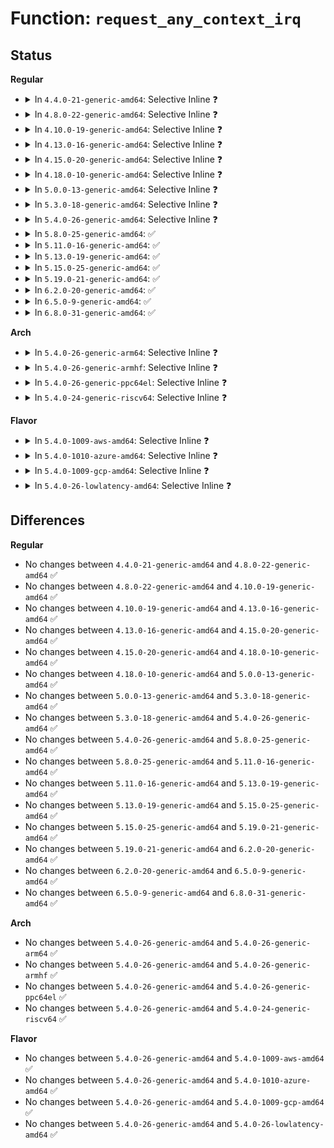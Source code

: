 # Function: <code>request_any_context_irq</code>

## Status
<b>Regular</b>
<ul>
<li>
<details>
<summary>In <code>4.4.0-21-generic-amd64</code>: Selective Inline ❓</summary>

```c
int request_any_context_irq(unsigned int irq, irq_handler_t handler, long unsigned int flags, const char * name, void * dev_id)
```

```json
{
  "name": "request_any_context_irq",
  "collision_type": "Unique Global",
  "inline_type": "Selective",
  "funcs": [
    {
      "addr": 18446744071579750080,
      "name": "request_any_context_irq",
      "external": true,
      "loc": "kernel/irq/manage.c:1705",
      "file": "kernel/irq/manage.c",
      "inline": "not declared, inlined",
      "caller_inline": [],
      "caller_func": [
        "kernel/irq/devres.c:devm_request_any_context_irq",
        "drivers/gpio/gpiolib-sysfs.c:gpio_sysfs_request_irq"
      ]
    }
  ],
  "symbols": [
    {
      "addr": 18446744071579750080,
      "name": "request_any_context_irq",
      "section": ".text",
      "bind": "STB_GLOBAL",
      "size": 123
    }
  ]
}
```
</details>
</li>
<li>
<details>
<summary>In <code>4.8.0-22-generic-amd64</code>: Selective Inline ❓</summary>

```c
int request_any_context_irq(unsigned int irq, irq_handler_t handler, long unsigned int flags, const char * name, void * dev_id)
```

```json
{
  "name": "request_any_context_irq",
  "collision_type": "Unique Global",
  "inline_type": "Selective",
  "funcs": [
    {
      "addr": 18446744071579772416,
      "name": "request_any_context_irq",
      "external": true,
      "loc": "kernel/irq/manage.c:1745",
      "file": "kernel/irq/manage.c",
      "inline": "not declared, inlined",
      "caller_inline": [],
      "caller_func": [
        "kernel/irq/devres.c:devm_request_any_context_irq",
        "drivers/gpio/gpiolib-sysfs.c:gpio_sysfs_request_irq"
      ]
    }
  ],
  "symbols": [
    {
      "addr": 18446744071579772416,
      "name": "request_any_context_irq",
      "section": ".text",
      "bind": "STB_GLOBAL",
      "size": 137
    }
  ]
}
```
</details>
</li>
<li>
<details>
<summary>In <code>4.10.0-19-generic-amd64</code>: Selective Inline ❓</summary>

```c
int request_any_context_irq(unsigned int irq, irq_handler_t handler, long unsigned int flags, const char * name, void * dev_id)
```

```json
{
  "name": "request_any_context_irq",
  "collision_type": "Unique Global",
  "inline_type": "Selective",
  "funcs": [
    {
      "addr": 18446744071579799328,
      "name": "request_any_context_irq",
      "external": true,
      "loc": "kernel/irq/manage.c:1745",
      "file": "kernel/irq/manage.c",
      "inline": "not declared, inlined",
      "caller_inline": [],
      "caller_func": [
        "kernel/irq/devres.c:devm_request_any_context_irq",
        "drivers/gpio/gpiolib-sysfs.c:gpio_sysfs_request_irq"
      ]
    }
  ],
  "symbols": [
    {
      "addr": 18446744071579799328,
      "name": "request_any_context_irq",
      "section": ".text",
      "bind": "STB_GLOBAL",
      "size": 134
    }
  ]
}
```
</details>
</li>
<li>
<details>
<summary>In <code>4.13.0-16-generic-amd64</code>: Selective Inline ❓</summary>

```c
int request_any_context_irq(unsigned int irq, irq_handler_t handler, long unsigned int flags, const char * name, void * dev_id)
```

```json
{
  "name": "request_any_context_irq",
  "collision_type": "Unique Global",
  "inline_type": "Selective",
  "funcs": [
    {
      "addr": 18446744071579796544,
      "name": "request_any_context_irq",
      "external": true,
      "loc": "kernel/irq/manage.c:1793",
      "file": "kernel/irq/manage.c",
      "inline": "not declared, inlined",
      "caller_inline": [],
      "caller_func": [
        "kernel/irq/devres.c:devm_request_any_context_irq",
        "drivers/gpio/gpiolib-sysfs.c:gpio_sysfs_request_irq"
      ]
    }
  ],
  "symbols": [
    {
      "addr": 18446744071579796544,
      "name": "request_any_context_irq",
      "section": ".text",
      "bind": "STB_GLOBAL",
      "size": 134
    }
  ]
}
```
</details>
</li>
<li>
<details>
<summary>In <code>4.15.0-20-generic-amd64</code>: Selective Inline ❓</summary>

```c
int request_any_context_irq(unsigned int irq, irq_handler_t handler, long unsigned int flags, const char * name, void * dev_id)
```

```json
{
  "name": "request_any_context_irq",
  "collision_type": "Unique Global",
  "inline_type": "Selective",
  "funcs": [
    {
      "addr": 18446744071579830288,
      "name": "request_any_context_irq",
      "external": true,
      "loc": "kernel/irq/manage.c:1850",
      "file": "kernel/irq/manage.c",
      "inline": "not declared, inlined",
      "caller_inline": [],
      "caller_func": [
        "kernel/irq/devres.c:devm_request_any_context_irq",
        "drivers/gpio/gpiolib-sysfs.c:gpio_sysfs_request_irq"
      ]
    }
  ],
  "symbols": [
    {
      "addr": 18446744071579830288,
      "name": "request_any_context_irq",
      "section": ".text",
      "bind": "STB_GLOBAL",
      "size": 134
    }
  ]
}
```
</details>
</li>
<li>
<details>
<summary>In <code>4.18.0-10-generic-amd64</code>: Selective Inline ❓</summary>

```c
int request_any_context_irq(unsigned int irq, irq_handler_t handler, long unsigned int flags, const char * name, void * dev_id)
```

```json
{
  "name": "request_any_context_irq",
  "collision_type": "Unique Global",
  "inline_type": "Selective",
  "funcs": [
    {
      "addr": 18446744071579864016,
      "name": "request_any_context_irq",
      "external": true,
      "loc": "kernel/irq/manage.c:1894",
      "file": "kernel/irq/manage.c",
      "inline": "not declared, inlined",
      "caller_inline": [],
      "caller_func": [
        "kernel/irq/devres.c:devm_request_any_context_irq",
        "drivers/gpio/gpiolib-sysfs.c:gpio_sysfs_request_irq"
      ]
    }
  ],
  "symbols": [
    {
      "addr": 18446744071579864016,
      "name": "request_any_context_irq",
      "section": ".text",
      "bind": "STB_GLOBAL",
      "size": 134
    }
  ]
}
```
</details>
</li>
<li>
<details>
<summary>In <code>5.0.0-13-generic-amd64</code>: Selective Inline ❓</summary>

```c
int request_any_context_irq(unsigned int irq, irq_handler_t handler, long unsigned int flags, const char * name, void * dev_id)
```

```json
{
  "name": "request_any_context_irq",
  "collision_type": "Unique Global",
  "inline_type": "Selective",
  "funcs": [
    {
      "addr": 18446744071579911024,
      "name": "request_any_context_irq",
      "external": true,
      "loc": "kernel/irq/manage.c:1910",
      "file": "kernel/irq/manage.c",
      "inline": "not declared, inlined",
      "caller_inline": [],
      "caller_func": [
        "kernel/irq/devres.c:devm_request_any_context_irq",
        "drivers/gpio/gpiolib-sysfs.c:gpio_sysfs_request_irq"
      ]
    }
  ],
  "symbols": [
    {
      "addr": 18446744071579911024,
      "name": "request_any_context_irq",
      "section": ".text",
      "bind": "STB_GLOBAL",
      "size": 134
    }
  ]
}
```
</details>
</li>
<li>
<details>
<summary>In <code>5.3.0-18-generic-amd64</code>: Selective Inline ❓</summary>

```c
int request_any_context_irq(unsigned int irq, irq_handler_t handler, long unsigned int flags, const char * name, void * dev_id)
```

```json
{
  "name": "request_any_context_irq",
  "collision_type": "Unique Global",
  "inline_type": "Selective",
  "funcs": [
    {
      "addr": 18446744071579946592,
      "name": "request_any_context_irq",
      "external": true,
      "loc": "kernel/irq/manage.c:2084",
      "file": "kernel/irq/manage.c",
      "inline": "not declared, inlined",
      "caller_inline": [],
      "caller_func": [
        "kernel/irq/devres.c:devm_request_any_context_irq",
        "drivers/gpio/gpiolib-sysfs.c:gpio_sysfs_request_irq"
      ]
    }
  ],
  "symbols": [
    {
      "addr": 18446744071579946592,
      "name": "request_any_context_irq",
      "section": ".text",
      "bind": "STB_GLOBAL",
      "size": 137
    }
  ]
}
```
</details>
</li>
<li>
<details>
<summary>In <code>5.4.0-26-generic-amd64</code>: Selective Inline ❓</summary>

```c
int request_any_context_irq(unsigned int irq, irq_handler_t handler, long unsigned int flags, const char * name, void * dev_id)
```

```json
{
  "name": "request_any_context_irq",
  "collision_type": "Unique Global",
  "inline_type": "Selective",
  "funcs": [
    {
      "addr": 18446744071579996736,
      "name": "request_any_context_irq",
      "external": true,
      "loc": "kernel/irq/manage.c:2076",
      "file": "kernel/irq/manage.c",
      "inline": "not declared, inlined",
      "caller_inline": [],
      "caller_func": [
        "kernel/irq/devres.c:devm_request_any_context_irq",
        "drivers/gpio/gpiolib-sysfs.c:gpio_sysfs_request_irq"
      ]
    }
  ],
  "symbols": [
    {
      "addr": 18446744071579996736,
      "name": "request_any_context_irq",
      "section": ".text",
      "bind": "STB_GLOBAL",
      "size": 137
    }
  ]
}
```
</details>
</li>
<li>
<details>
<summary>In <code>5.8.0-25-generic-amd64</code>: ✅</summary>

```c
int request_any_context_irq(unsigned int irq, irq_handler_t handler, long unsigned int flags, const char * name, void * dev_id)
```

```json
{
  "name": "request_any_context_irq",
  "collision_type": "Unique Global",
  "inline_type": "No",
  "funcs": [
    {
      "addr": 18446744071580044000,
      "name": "request_any_context_irq",
      "external": true,
      "loc": "kernel/irq/manage.c:2115",
      "file": "kernel/irq/manage.c",
      "inline": "seen, unknown",
      "caller_inline": [],
      "caller_func": [
        "kernel/irq/devres.c:devm_request_any_context_irq",
        "drivers/gpio/gpiolib-sysfs.c:gpio_sysfs_request_irq"
      ]
    }
  ],
  "symbols": [
    {
      "addr": 18446744071580044000,
      "name": "request_any_context_irq",
      "section": ".text",
      "bind": "STB_GLOBAL",
      "size": 137
    }
  ]
}
```
</details>
</li>
<li>
<details>
<summary>In <code>5.11.0-16-generic-amd64</code>: ✅</summary>

```c
int request_any_context_irq(unsigned int irq, irq_handler_t handler, long unsigned int flags, const char * name, void * dev_id)
```

```json
{
  "name": "request_any_context_irq",
  "collision_type": "Unique Global",
  "inline_type": "No",
  "funcs": [
    {
      "addr": 18446744071580027200,
      "name": "request_any_context_irq",
      "external": true,
      "loc": "kernel/irq/manage.c:2185",
      "file": "kernel/irq/manage.c",
      "inline": "seen, unknown",
      "caller_inline": [],
      "caller_func": [
        "kernel/irq/devres.c:devm_request_any_context_irq",
        "drivers/gpio/gpiolib-sysfs.c:gpio_sysfs_request_irq"
      ]
    }
  ],
  "symbols": [
    {
      "addr": 18446744071580027200,
      "name": "request_any_context_irq",
      "section": ".text",
      "bind": "STB_GLOBAL",
      "size": 137
    }
  ]
}
```
</details>
</li>
<li>
<details>
<summary>In <code>5.13.0-19-generic-amd64</code>: ✅</summary>

```c
int request_any_context_irq(unsigned int irq, irq_handler_t handler, long unsigned int flags, const char * name, void * dev_id)
```

```json
{
  "name": "request_any_context_irq",
  "collision_type": "Unique Global",
  "inline_type": "No",
  "funcs": [
    {
      "addr": 18446744071580027920,
      "name": "request_any_context_irq",
      "external": true,
      "loc": "kernel/irq/manage.c:2191",
      "file": "kernel/irq/manage.c",
      "inline": "seen, unknown",
      "caller_inline": [],
      "caller_func": [
        "kernel/irq/devres.c:devm_request_any_context_irq",
        "drivers/gpio/gpiolib-sysfs.c:gpio_sysfs_request_irq"
      ]
    }
  ],
  "symbols": [
    {
      "addr": 18446744071580027920,
      "name": "request_any_context_irq",
      "section": ".text",
      "bind": "STB_GLOBAL",
      "size": 137
    }
  ]
}
```
</details>
</li>
<li>
<details>
<summary>In <code>5.15.0-25-generic-amd64</code>: ✅</summary>

```c
int request_any_context_irq(unsigned int irq, irq_handler_t handler, long unsigned int flags, const char * name, void * dev_id)
```

```json
{
  "name": "request_any_context_irq",
  "collision_type": "Unique Global",
  "inline_type": "No",
  "funcs": [
    {
      "addr": 18446744071580160400,
      "name": "request_any_context_irq",
      "external": true,
      "loc": "kernel/irq/manage.c:2220",
      "file": "kernel/irq/manage.c",
      "inline": "seen, unknown",
      "caller_inline": [],
      "caller_func": [
        "kernel/irq/devres.c:devm_request_any_context_irq",
        "drivers/gpio/gpiolib-sysfs.c:gpio_sysfs_request_irq"
      ]
    }
  ],
  "symbols": [
    {
      "addr": 18446744071580160400,
      "name": "request_any_context_irq",
      "section": ".text",
      "bind": "STB_GLOBAL",
      "size": 137
    }
  ]
}
```
</details>
</li>
<li>
<details>
<summary>In <code>5.19.0-21-generic-amd64</code>: ✅</summary>

```c
int request_any_context_irq(unsigned int irq, irq_handler_t handler, long unsigned int flags, const char * name, void * dev_id)
```

```json
{
  "name": "request_any_context_irq",
  "collision_type": "Unique Global",
  "inline_type": "No",
  "funcs": [
    {
      "addr": 18446744071580306272,
      "name": "request_any_context_irq",
      "external": true,
      "loc": "kernel/irq/manage.c:2254",
      "file": "kernel/irq/manage.c",
      "inline": "seen, unknown",
      "caller_inline": [],
      "caller_func": [
        "kernel/irq/devres.c:devm_request_any_context_irq",
        "drivers/gpio/gpiolib-sysfs.c:gpio_sysfs_request_irq"
      ]
    }
  ],
  "symbols": [
    {
      "addr": 18446744071580306272,
      "name": "request_any_context_irq",
      "section": ".text",
      "bind": "STB_GLOBAL",
      "size": 196
    }
  ]
}
```
</details>
</li>
<li>
<details>
<summary>In <code>6.2.0-20-generic-amd64</code>: ✅</summary>

```c
int request_any_context_irq(unsigned int irq, irq_handler_t handler, long unsigned int flags, const char * name, void * dev_id)
```

```json
{
  "name": "request_any_context_irq",
  "collision_type": "Unique Global",
  "inline_type": "No",
  "funcs": [
    {
      "addr": 18446744071580518768,
      "name": "request_any_context_irq",
      "external": true,
      "loc": "kernel/irq/manage.c:2246",
      "file": "kernel/irq/manage.c",
      "inline": "seen, unknown",
      "caller_inline": [],
      "caller_func": [
        "kernel/irq/devres.c:devm_request_any_context_irq",
        "drivers/gpio/gpiolib-sysfs.c:gpio_sysfs_request_irq"
      ]
    }
  ],
  "symbols": [
    {
      "addr": 18446744071580518768,
      "name": "request_any_context_irq",
      "section": ".text",
      "bind": "STB_GLOBAL",
      "size": 196
    }
  ]
}
```
</details>
</li>
<li>
<details>
<summary>In <code>6.5.0-9-generic-amd64</code>: ✅</summary>

```c
int request_any_context_irq(unsigned int irq, irq_handler_t handler, long unsigned int flags, const char * name, void * dev_id)
```

```json
{
  "name": "request_any_context_irq",
  "collision_type": "Unique Global",
  "inline_type": "No",
  "funcs": [
    {
      "addr": 18446744071580591696,
      "name": "request_any_context_irq",
      "external": true,
      "loc": "kernel/irq/manage.c:2252",
      "file": "kernel/irq/manage.c",
      "inline": "seen, unknown",
      "caller_inline": [],
      "caller_func": [
        "kernel/irq/devres.c:devm_request_any_context_irq",
        "drivers/gpio/gpiolib-sysfs.c:gpio_sysfs_request_irq"
      ]
    }
  ],
  "symbols": [
    {
      "addr": 18446744071580591696,
      "name": "request_any_context_irq",
      "section": ".text",
      "bind": "STB_GLOBAL",
      "size": 196
    }
  ]
}
```
</details>
</li>
<li>
<details>
<summary>In <code>6.8.0-31-generic-amd64</code>: ✅</summary>

```c
int request_any_context_irq(unsigned int irq, irq_handler_t handler, long unsigned int flags, const char * name, void * dev_id)
```

```json
{
  "name": "request_any_context_irq",
  "collision_type": "Unique Global",
  "inline_type": "No",
  "funcs": [
    {
      "addr": 18446744071580656032,
      "name": "request_any_context_irq",
      "external": true,
      "loc": "kernel/irq/manage.c:2249",
      "file": "kernel/irq/manage.c",
      "inline": "seen, unknown",
      "caller_inline": [],
      "caller_func": [
        "kernel/irq/devres.c:devm_request_any_context_irq",
        "drivers/gpio/gpiolib-sysfs.c:gpio_sysfs_request_irq"
      ]
    }
  ],
  "symbols": [
    {
      "addr": 18446744071580656032,
      "name": "request_any_context_irq",
      "section": ".text",
      "bind": "STB_GLOBAL",
      "size": 196
    }
  ]
}
```
</details>
</li>
</ul>
<b>Arch</b>
<ul>
<li>
<details>
<summary>In <code>5.4.0-26-generic-arm64</code>: Selective Inline ❓</summary>

```c
int request_any_context_irq(unsigned int irq, irq_handler_t handler, long unsigned int flags, const char * name, void * dev_id)
```

```json
{
  "name": "request_any_context_irq",
  "collision_type": "Unique Global",
  "inline_type": "Selective",
  "funcs": [
    {
      "addr": 18446603336491187512,
      "name": "request_any_context_irq",
      "external": true,
      "loc": "kernel/irq/manage.c:2076",
      "file": "kernel/irq/manage.c",
      "inline": "not declared, inlined",
      "caller_inline": [],
      "caller_func": [
        "kernel/irq/devres.c:devm_request_any_context_irq",
        "kernel/irq/devres.c:devm_request_any_context_irq",
        "drivers/gpio/gpiolib-sysfs.c:gpio_sysfs_request_irq"
      ]
    }
  ],
  "symbols": [
    {
      "addr": 18446603336491187512,
      "name": "request_any_context_irq",
      "section": ".text",
      "bind": "STB_GLOBAL",
      "size": 188
    }
  ]
}
```
</details>
</li>
<li>
<details>
<summary>In <code>5.4.0-26-generic-armhf</code>: Selective Inline ❓</summary>

```c
int request_any_context_irq(unsigned int irq, irq_handler_t handler, long unsigned int flags, const char * name, void * dev_id)
```

```json
{
  "name": "request_any_context_irq",
  "collision_type": "Unique Global",
  "inline_type": "Selective",
  "funcs": [
    {
      "addr": 3225210352,
      "name": "request_any_context_irq",
      "external": true,
      "loc": "kernel/irq/manage.c:2076",
      "file": "kernel/irq/manage.c",
      "inline": "not declared, inlined",
      "caller_inline": [],
      "caller_func": [
        "kernel/irq/devres.c:devm_request_any_context_irq",
        "drivers/gpio/gpiolib-sysfs.c:gpio_sysfs_request_irq",
        "sound/soc/soc-jack.c:snd_soc_jack_add_gpios"
      ]
    }
  ],
  "symbols": [
    {
      "addr": 3225210352,
      "name": "request_any_context_irq",
      "section": ".text",
      "bind": "STB_GLOBAL",
      "size": 156
    }
  ]
}
```
</details>
</li>
<li>
<details>
<summary>In <code>5.4.0-26-generic-ppc64el</code>: Selective Inline ❓</summary>

```c
int request_any_context_irq(unsigned int irq, irq_handler_t handler, long unsigned int flags, const char * name, void * dev_id)
```

```json
{
  "name": "request_any_context_irq",
  "collision_type": "Unique Global",
  "inline_type": "Selective",
  "funcs": [
    {
      "addr": 13835058055284090736,
      "name": "request_any_context_irq",
      "external": true,
      "loc": "kernel/irq/manage.c:2076",
      "file": "kernel/irq/manage.c",
      "inline": "not declared, inlined",
      "caller_inline": [],
      "caller_func": [
        "kernel/irq/devres.c:devm_request_any_context_irq",
        "kernel/irq/devres.c:devm_request_any_context_irq",
        "drivers/gpio/gpiolib-sysfs.c:gpio_sysfs_request_irq"
      ]
    }
  ],
  "symbols": [
    {
      "addr": 13835058055284090736,
      "name": "request_any_context_irq",
      "section": ".text",
      "bind": "STB_GLOBAL",
      "size": 304
    }
  ]
}
```
</details>
</li>
<li>
<details>
<summary>In <code>5.4.0-24-generic-riscv64</code>: Selective Inline ❓</summary>

```c
int request_any_context_irq(unsigned int irq, irq_handler_t handler, long unsigned int flags, const char * name, void * dev_id)
```

```json
{
  "name": "request_any_context_irq",
  "collision_type": "Unique Global",
  "inline_type": "Selective",
  "funcs": [
    {
      "addr": 18446743936271734288,
      "name": "request_any_context_irq",
      "external": true,
      "loc": "kernel/irq/manage.c:2076",
      "file": "kernel/irq/manage.c",
      "inline": "not declared, inlined",
      "caller_inline": [],
      "caller_func": [
        "kernel/irq/devres.c:devm_request_any_context_irq",
        "drivers/gpio/gpiolib-sysfs.c:gpio_sysfs_request_irq"
      ]
    }
  ],
  "symbols": [
    {
      "addr": 18446743936271734288,
      "name": "request_any_context_irq",
      "section": ".text",
      "bind": "STB_GLOBAL",
      "size": 140
    }
  ]
}
```
</details>
</li>
</ul>
<b>Flavor</b>
<ul>
<li>
<details>
<summary>In <code>5.4.0-1009-aws-amd64</code>: Selective Inline ❓</summary>

```c
int request_any_context_irq(unsigned int irq, irq_handler_t handler, long unsigned int flags, const char * name, void * dev_id)
```

```json
{
  "name": "request_any_context_irq",
  "collision_type": "Unique Global",
  "inline_type": "Selective",
  "funcs": [
    {
      "addr": 18446744071579965472,
      "name": "request_any_context_irq",
      "external": true,
      "loc": "kernel/irq/manage.c:2076",
      "file": "kernel/irq/manage.c",
      "inline": "not declared, inlined",
      "caller_inline": [],
      "caller_func": [
        "kernel/irq/devres.c:devm_request_any_context_irq",
        "drivers/gpio/gpiolib-sysfs.c:gpio_sysfs_request_irq"
      ]
    }
  ],
  "symbols": [
    {
      "addr": 18446744071579965472,
      "name": "request_any_context_irq",
      "section": ".text",
      "bind": "STB_GLOBAL",
      "size": 137
    }
  ]
}
```
</details>
</li>
<li>
<details>
<summary>In <code>5.4.0-1010-azure-amd64</code>: Selective Inline ❓</summary>

```c
int request_any_context_irq(unsigned int irq, irq_handler_t handler, long unsigned int flags, const char * name, void * dev_id)
```

```json
{
  "name": "request_any_context_irq",
  "collision_type": "Unique Global",
  "inline_type": "Selective",
  "funcs": [
    {
      "addr": 18446744071579903312,
      "name": "request_any_context_irq",
      "external": true,
      "loc": "kernel/irq/manage.c:2076",
      "file": "kernel/irq/manage.c",
      "inline": "not declared, inlined",
      "caller_inline": [],
      "caller_func": [
        "kernel/irq/devres.c:devm_request_any_context_irq",
        "drivers/gpio/gpiolib-sysfs.c:gpio_sysfs_request_irq"
      ]
    }
  ],
  "symbols": [
    {
      "addr": 18446744071579903312,
      "name": "request_any_context_irq",
      "section": ".text",
      "bind": "STB_GLOBAL",
      "size": 137
    }
  ]
}
```
</details>
</li>
<li>
<details>
<summary>In <code>5.4.0-1009-gcp-amd64</code>: Selective Inline ❓</summary>

```c
int request_any_context_irq(unsigned int irq, irq_handler_t handler, long unsigned int flags, const char * name, void * dev_id)
```

```json
{
  "name": "request_any_context_irq",
  "collision_type": "Unique Global",
  "inline_type": "Selective",
  "funcs": [
    {
      "addr": 18446744071579957008,
      "name": "request_any_context_irq",
      "external": true,
      "loc": "kernel/irq/manage.c:2076",
      "file": "kernel/irq/manage.c",
      "inline": "not declared, inlined",
      "caller_inline": [],
      "caller_func": [
        "kernel/irq/devres.c:devm_request_any_context_irq",
        "drivers/gpio/gpiolib-sysfs.c:gpio_sysfs_request_irq"
      ]
    }
  ],
  "symbols": [
    {
      "addr": 18446744071579957008,
      "name": "request_any_context_irq",
      "section": ".text",
      "bind": "STB_GLOBAL",
      "size": 137
    }
  ]
}
```
</details>
</li>
<li>
<details>
<summary>In <code>5.4.0-26-lowlatency-amd64</code>: Selective Inline ❓</summary>

```c
int request_any_context_irq(unsigned int irq, irq_handler_t handler, long unsigned int flags, const char * name, void * dev_id)
```

```json
{
  "name": "request_any_context_irq",
  "collision_type": "Unique Global",
  "inline_type": "Selective",
  "funcs": [
    {
      "addr": 18446744071580003392,
      "name": "request_any_context_irq",
      "external": true,
      "loc": "kernel/irq/manage.c:2076",
      "file": "kernel/irq/manage.c",
      "inline": "not declared, inlined",
      "caller_inline": [],
      "caller_func": [
        "kernel/irq/devres.c:devm_request_any_context_irq",
        "drivers/gpio/gpiolib-sysfs.c:gpio_sysfs_request_irq"
      ]
    }
  ],
  "symbols": [
    {
      "addr": 18446744071580003392,
      "name": "request_any_context_irq",
      "section": ".text",
      "bind": "STB_GLOBAL",
      "size": 137
    }
  ]
}
```
</details>
</li>
</ul>

## Differences
<b>Regular</b>
<ul>
<li>
No changes between <code>4.4.0-21-generic-amd64</code> and <code>4.8.0-22-generic-amd64</code> ✅
</li>
<li>
No changes between <code>4.8.0-22-generic-amd64</code> and <code>4.10.0-19-generic-amd64</code> ✅
</li>
<li>
No changes between <code>4.10.0-19-generic-amd64</code> and <code>4.13.0-16-generic-amd64</code> ✅
</li>
<li>
No changes between <code>4.13.0-16-generic-amd64</code> and <code>4.15.0-20-generic-amd64</code> ✅
</li>
<li>
No changes between <code>4.15.0-20-generic-amd64</code> and <code>4.18.0-10-generic-amd64</code> ✅
</li>
<li>
No changes between <code>4.18.0-10-generic-amd64</code> and <code>5.0.0-13-generic-amd64</code> ✅
</li>
<li>
No changes between <code>5.0.0-13-generic-amd64</code> and <code>5.3.0-18-generic-amd64</code> ✅
</li>
<li>
No changes between <code>5.3.0-18-generic-amd64</code> and <code>5.4.0-26-generic-amd64</code> ✅
</li>
<li>
No changes between <code>5.4.0-26-generic-amd64</code> and <code>5.8.0-25-generic-amd64</code> ✅
</li>
<li>
No changes between <code>5.8.0-25-generic-amd64</code> and <code>5.11.0-16-generic-amd64</code> ✅
</li>
<li>
No changes between <code>5.11.0-16-generic-amd64</code> and <code>5.13.0-19-generic-amd64</code> ✅
</li>
<li>
No changes between <code>5.13.0-19-generic-amd64</code> and <code>5.15.0-25-generic-amd64</code> ✅
</li>
<li>
No changes between <code>5.15.0-25-generic-amd64</code> and <code>5.19.0-21-generic-amd64</code> ✅
</li>
<li>
No changes between <code>5.19.0-21-generic-amd64</code> and <code>6.2.0-20-generic-amd64</code> ✅
</li>
<li>
No changes between <code>6.2.0-20-generic-amd64</code> and <code>6.5.0-9-generic-amd64</code> ✅
</li>
<li>
No changes between <code>6.5.0-9-generic-amd64</code> and <code>6.8.0-31-generic-amd64</code> ✅
</li>
</ul>
<b>Arch</b>
<ul>
<li>
No changes between <code>5.4.0-26-generic-amd64</code> and <code>5.4.0-26-generic-arm64</code> ✅
</li>
<li>
No changes between <code>5.4.0-26-generic-amd64</code> and <code>5.4.0-26-generic-armhf</code> ✅
</li>
<li>
No changes between <code>5.4.0-26-generic-amd64</code> and <code>5.4.0-26-generic-ppc64el</code> ✅
</li>
<li>
No changes between <code>5.4.0-26-generic-amd64</code> and <code>5.4.0-24-generic-riscv64</code> ✅
</li>
</ul>
<b>Flavor</b>
<ul>
<li>
No changes between <code>5.4.0-26-generic-amd64</code> and <code>5.4.0-1009-aws-amd64</code> ✅
</li>
<li>
No changes between <code>5.4.0-26-generic-amd64</code> and <code>5.4.0-1010-azure-amd64</code> ✅
</li>
<li>
No changes between <code>5.4.0-26-generic-amd64</code> and <code>5.4.0-1009-gcp-amd64</code> ✅
</li>
<li>
No changes between <code>5.4.0-26-generic-amd64</code> and <code>5.4.0-26-lowlatency-amd64</code> ✅
</li>
</ul>
